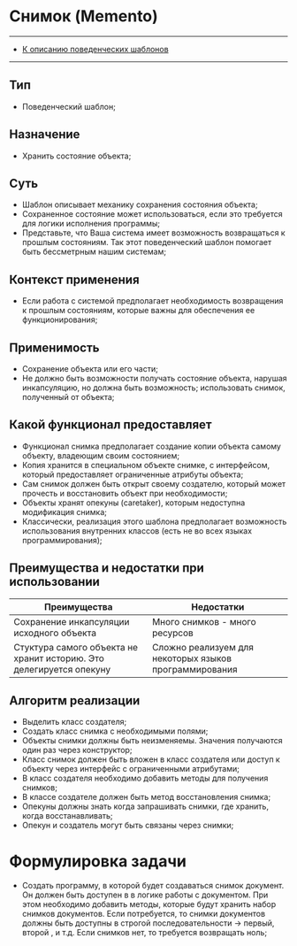 # Снимок (Memento)
****
* [К описанию поведенческих шаблонов](../README.md)
****

## Тип
* Поведенческий шаблон;

## Назначение
* Хранить состояние объекта;

## Суть
* Шаблон описывает механику сохранения состояния объекта;
* Сохраненное состояние может использоваться,
  если это требуется для логики исполнения программы;
* Представьте, что Ваша система имеет возможность
  возвращаться к прошлым состояниям. Так этот поведенческий шаблон помогает
  быть бессметрным нашим системам;

## Контекст применения
* Если работа с системой предполагает необходимость
  возвращения к прошлым состояниям, которые важны для
  обеспечения ее функционирования;

## Применимость
* Сохранение объекта или его части;
* Не должно быть возможности получать состояние объекта,
  нарушая инкапсуляцию, но должна быть возможность;
  использовать снимок, полученный от объекта;

## Какой функционал предоставляет
* Функционал снимка предполагает
  создание копии объекта самому объекту, владеющим своим состоянием;
* Копия хранится в специальном объекте снимке, с интерфейсом,
  который предоставляет ограниченные атрибуты объекта;
* Сам снимок должен быть открыт своему создателю,
  который может прочесть и восстановить объект при необходимости;
* Объекты хранят опекуны (caretaker), которым недоступна модификация снимка;
* Классически, реализация этого шаблона предполагает
  возможность использования внутренних классов (есть не во всех языках программирования);

## Преимущества и недостатки при использовании
| Преимущества                                                        | Недостатки                                             |
|---------------------------------------------------------------------|--------------------------------------------------------|
| Сохранение инкапсуляции исходного объекта                           | Много снимков - много ресурсов                         |
| Стуктура самого объекта не хранит историю. Это делегируется опекуну | Сложно реализуем для некоторых языков программирования |

## Алгоритм реализации
* Выделить класс создателя;
* Создать класс снимка с необходимыми полями;
* Объекты снимки должны быть неизменяемы.
  Значения получаются один раз через конструктор;
* Класс снимок должен быть вложен в класс
  создателя или доступ к объекту через интерфейс с ограниченными атрибутами;
* В класс создателя необходимо добавить методы для получения снимков;
* В классе создателе должен быть метод восстановления снимка;
* Опекуны должны знать когда запрашивать снимки,
  где хранить, когда восстанавливать;
* Опекун и создатель могут быть связаны через снимки;

# Формулировка задачи
* Создать программу, в которой будет создаваться снимок документ.
  Он должен быть доступен в в логике работы с документом.
  При этом необходимо добавить методы, которые будут хранить набор снимков документов.
  Если потребуется, то снимки документов должны быть доступны в строгой последовательности
  -> первый, второй , и т.д. Если снимков нет, то требуется возвращать ноль;